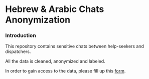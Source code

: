# Hebrew & Arabic Chats Anonymization
### Introduction
This repository contains sensitive chats between help-seekers and dispatchers.

All the data is cleaned, anonymized and labeled.

In order to gain access to the data, please fill up this [form]().
